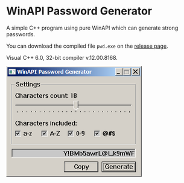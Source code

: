 # WinAPI Password Generator
A simple C++ program using pure WinAPI which can generate strong passwords. 

You can download the compiled file `pwd.exe` on the [release page](https://github.com/ap13ski/winapi-password-generator/releases/tag/clipboard). 

Visual C++ 6.0, 32-bit compiler v.12.00.8168.

![Screenshot](pwd.png)
